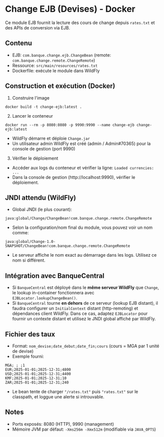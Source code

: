 # Change EJB (Devises) - Docker

Ce module EJB fournit la lecture des cours de change depuis `rates.txt` et des APIs de conversion via EJB.

## Contenu
- EJB: `com.banque.change.ejb.ChangeBean` (remote: `com.banque.change.remote.ChangeRemote`)
- Ressource: `src/main/resources/rates.txt`
- Dockerfile: exécute le module dans WildFly

## Construction et exécution (Docker)

1) Construire l'image
```
docker build -t change-ejb:latest .
```

2) Lancer le conteneur
```
docker run --rm -p 8080:8080 -p 9990:9990 --name change-ejb change-ejb:latest
```
- WildFly démarre et déploie `Change.jar`
- Un utilisateur admin WildFly est créé (admin / Admin#70365) pour la console de gestion (port 9990)

3) Vérifier le déploiement
- Accéder aux logs du conteneur et vérifier la ligne: `Loaded currencies: ...`
- Dans la console de gestion (http://localhost:9990), vérifier le déploiement.

## JNDI attendu (WildFly)
- Global JNDI (le plus courant):
```
java:global/Change/ChangeBean!com.banque.change.remote.ChangeRemote
```
- Selon la configuration/nom final du module, vous pouvez voir un nom comme:
```
java:global/Change-1.0-SNAPSHOT/ChangeBean!com.banque.change.remote.ChangeRemote
```
- Le serveur affiche le nom exact au démarrage dans les logs. Utilisez ce nom si différent.

## Intégration avec BanqueCentral

- Si `BanqueCentral` est déployé dans le **même serveur WildFly** que `Change`, le lookup in-container fonctionnera avec `EJBLocator.lookupChangeBean()`.
- Si `BanqueCentral` tourne **en dehors** de ce serveur (lookup EJB distant), il faudra configurer un `InitialContext` distant (http-remoting) et dépendances client WildFly. Dans ce cas, adaptez `EJBLocator` pour fournir un contexte distant et utilisez le JNDI global affiché par WildFly.

## Fichier des taux
- Format: `nom_devise;date_debut;date_fin;cours` (cours = MGA par 1 unité de devise)
- Exemple fourni:
```
MGA; ; ;1
EUR;2025-01-01;2025-12-31;4800
USD;2025-01-01;2025-12-31;4400
KMF;2025-01-01;2025-12-31;10
ZAR;2025-01-01;2025-12-31;240
```
- Le bean tente de charger `"/rates.txt"` puis `"rates.txt"` sur le classpath, et loggue une alerte si introuvable.

## Notes
- Ports exposés: 8080 (HTTP), 9990 (management)
- Mémoire JVM par défaut: `-Xms256m -Xmx512m` (modifiable via `JAVA_OPTS`)
